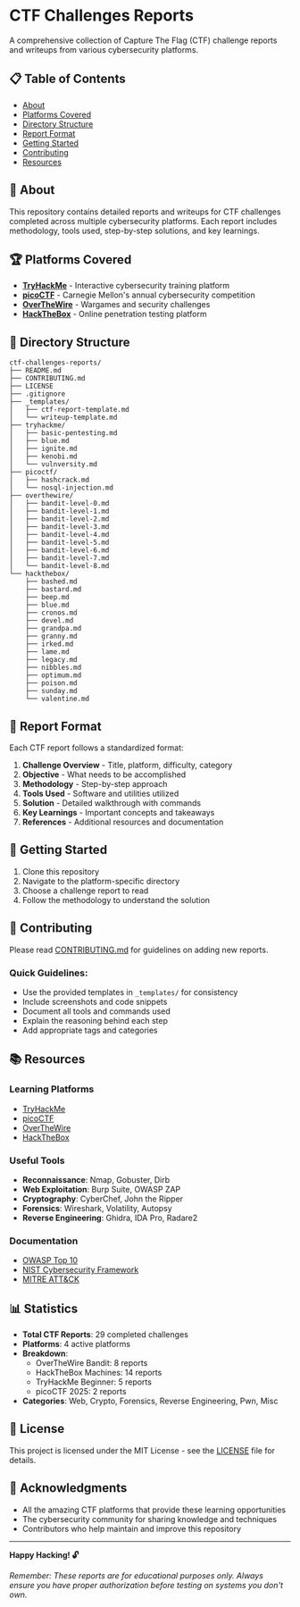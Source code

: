 # CTF Challenges Reports

A comprehensive collection of Capture The Flag (CTF) challenge reports and writeups from various cybersecurity platforms.

## 📋 Table of Contents

- [About](#about)
- [Platforms Covered](#platforms-covered)
- [Directory Structure](#directory-structure)
- [Report Format](#report-format)
- [Getting Started](#getting-started)
- [Contributing](#contributing)
- [Resources](#resources)

## 🎯 About

This repository contains detailed reports and writeups for CTF challenges completed across multiple cybersecurity platforms. Each report includes methodology, tools used, step-by-step solutions, and key learnings.

## 🏆 Platforms Covered

- **[TryHackMe](tryhackme/)** - Interactive cybersecurity training platform
- **[picoCTF](picoctf/)** - Carnegie Mellon's annual cybersecurity competition
- **[OverTheWire](overthewire/)** - Wargames and security challenges
- **[HackTheBox](hackthebox/)** - Online penetration testing platform

## 📁 Directory Structure

```
ctf-challenges-reports/
├── README.md
├── CONTRIBUTING.md
├── LICENSE
├── .gitignore
├── _templates/
│   ├── ctf-report-template.md
│   └── writeup-template.md
├── tryhackme/
│   ├── basic-pentesting.md
│   ├── blue.md
│   ├── ignite.md
│   ├── kenobi.md
│   └── vulnversity.md
├── picoctf/
│   ├── hashcrack.md
│   └── nosql-injection.md
├── overthewire/
│   ├── bandit-level-0.md
│   ├── bandit-level-1.md
│   ├── bandit-level-2.md
│   ├── bandit-level-3.md
│   ├── bandit-level-4.md
│   ├── bandit-level-5.md
│   ├── bandit-level-6.md
│   ├── bandit-level-7.md
│   └── bandit-level-8.md
└── hackthebox/
    ├── bashed.md
    ├── bastard.md
    ├── beep.md
    ├── blue.md
    ├── cronos.md
    ├── devel.md
    ├── grandpa.md
    ├── granny.md
    ├── irked.md
    ├── lame.md
    ├── legacy.md
    ├── nibbles.md
    ├── optimum.md
    ├── poison.md
    ├── sunday.md
    └── valentine.md
```

## 📝 Report Format

Each CTF report follows a standardized format:

1. **Challenge Overview** - Title, platform, difficulty, category
2. **Objective** - What needs to be accomplished
3. **Methodology** - Step-by-step approach
4. **Tools Used** - Software and utilities utilized
5. **Solution** - Detailed walkthrough with commands
6. **Key Learnings** - Important concepts and takeaways
7. **References** - Additional resources and documentation

## 🚀 Getting Started

1. Clone this repository
2. Navigate to the platform-specific directory
3. Choose a challenge report to read
4. Follow the methodology to understand the solution

## 🤝 Contributing

Please read [CONTRIBUTING.md](CONTRIBUTING.md) for guidelines on adding new reports.

### Quick Guidelines:
- Use the provided templates in `_templates/` for consistency
- Include screenshots and code snippets
- Document all tools and commands used
- Explain the reasoning behind each step
- Add appropriate tags and categories

## 📚 Resources

### Learning Platforms
- [TryHackMe](https://tryhackme.com/)
- [picoCTF](https://picoctf.org/)
- [OverTheWire](https://overthewire.org/)
- [HackTheBox](https://www.hackthebox.com/)

### Useful Tools
- **Reconnaissance**: Nmap, Gobuster, Dirb
- **Web Exploitation**: Burp Suite, OWASP ZAP
- **Cryptography**: CyberChef, John the Ripper
- **Forensics**: Wireshark, Volatility, Autopsy
- **Reverse Engineering**: Ghidra, IDA Pro, Radare2

### Documentation
- [OWASP Top 10](https://owasp.org/www-project-top-ten/)
- [NIST Cybersecurity Framework](https://www.nist.gov/cyberframework)
- [MITRE ATT&CK](https://attack.mitre.org/)

## 📊 Statistics

- **Total CTF Reports**: 29 completed challenges
- **Platforms**: 4 active platforms
- **Breakdown**:
  - OverTheWire Bandit: 8 reports
  - HackTheBox Machines: 14 reports
  - TryHackMe Beginner: 5 reports
  - picoCTF 2025: 2 reports
- **Categories**: Web, Crypto, Forensics, Reverse Engineering, Pwn, Misc

## 📄 License

This project is licensed under the MIT License - see the [LICENSE](LICENSE) file for details.

## 🙏 Acknowledgments

- All the amazing CTF platforms that provide these learning opportunities
- The cybersecurity community for sharing knowledge and techniques
- Contributors who help maintain and improve this repository

---

**Happy Hacking! 🔓**

*Remember: These reports are for educational purposes only. Always ensure you have proper authorization before testing on systems you don't own.*
